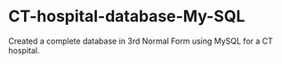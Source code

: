 # CT-hospital-database-My-SQL
Created a complete database in 3rd Normal Form using MySQL for a CT hospital.
